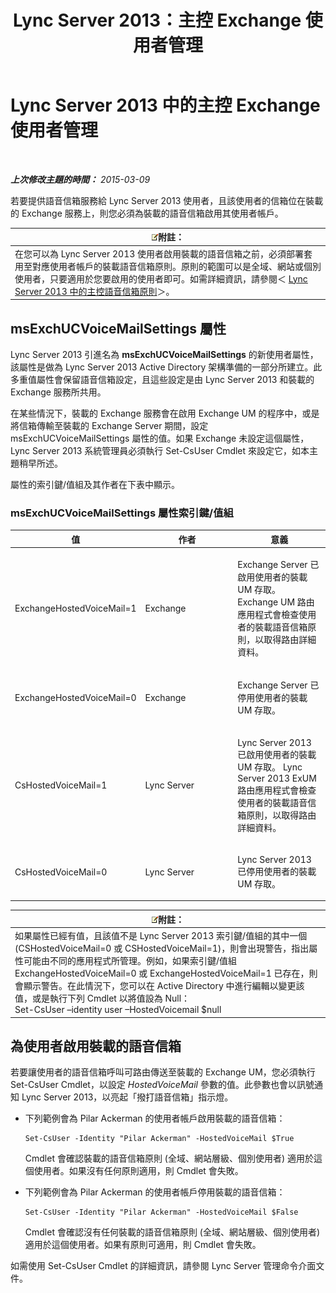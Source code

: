 ﻿---
title: Lync Server 2013：主控 Exchange 使用者管理
TOCTitle: 主控 Exchange 使用者管理
ms:assetid: e8723af5-0604-4d7d-bad2-463a9832efb4
ms:mtpsurl: https://technet.microsoft.com/zh-tw/library/Gg399037(v=OCS.15)
ms:contentKeyID: 49292667
ms.date: 08/24/2015
mtps_version: v=OCS.15
ms.translationtype: HT
---

# Lync Server 2013 中的主控 Exchange 使用者管理

 

_**上次修改主題的時間：** 2015-03-09_

若要提供語音信箱服務給 Lync Server 2013 使用者，且該使用者的信箱位在裝載的 Exchange 服務上，則您必須為裝載的語音信箱啟用其使用者帳戶。

<table>
<thead>
<tr class="header">
<th><img src="images/Gg398811.note(OCS.15).gif" title="note" alt="note" />附註：</th>
</tr>
</thead>
<tbody>
<tr class="odd">
<td>在您可以為 Lync Server 2013 使用者啟用裝載的語音信箱之前，必須部署套用至對應使用者帳戶的裝載語音信箱原則。原則的範圍可以是全域、網站或個別使用者，只要適用於您要啟用的使用者即可。如需詳細資訊，請參閱＜ <a href="lync-server-2013-hosted-voice-mail-policies.md">Lync Server 2013 中的主控語音信箱原則</a>＞。</td>
</tr>
</tbody>
</table>


## msExchUCVoiceMailSettings 屬性

Lync Server 2013 引進名為 **msExchUCVoiceMailSettings** 的新使用者屬性，該屬性是做為 Lync Server 2013 Active Directory 架構準備的一部分所建立。此多重值屬性會保留語音信箱設定，且這些設定是由 Lync Server 2013 和裝載的 Exchange 服務所共用。

在某些情況下，裝載的 Exchange 服務會在啟用 Exchange UM 的程序中，或是將信箱傳輸至裝載的 Exchange Server 期間，設定 msExchUCVoiceMailSettings 屬性的值。如果 Exchange 未設定這個屬性， Lync Server 2013 系統管理員必須執行 Set-CsUser Cmdlet 來設定它，如本主題稍早所述。

屬性的索引鍵/值組及其作者在下表中顯示。

### msExchUCVoiceMailSettings 屬性索引鍵/值組

<table>
<colgroup>
<col style="width: 33%" />
<col style="width: 33%" />
<col style="width: 33%" />
</colgroup>
<thead>
<tr class="header">
<th>值</th>
<th>作者</th>
<th>意義</th>
</tr>
</thead>
<tbody>
<tr class="odd">
<td><p>ExchangeHostedVoiceMail=1</p></td>
<td><p>Exchange</p></td>
<td><p>Exchange Server 已啟用使用者的裝載 UM 存取。 Exchange UM 路由應用程式會檢查使用者的裝載語音信箱原則，以取得路由詳細資料。</p></td>
</tr>
<tr class="even">
<td><p>ExchangeHostedVoiceMail=0</p></td>
<td><p>Exchange</p></td>
<td><p>Exchange Server 已停用使用者的裝載 UM 存取。</p></td>
</tr>
<tr class="odd">
<td><p>CsHostedVoiceMail=1</p></td>
<td><p>Lync Server</p></td>
<td><p>Lync Server 2013 已啟用使用者的裝載 UM 存取。 Lync Server 2013 ExUM 路由應用程式會檢查使用者的裝載語音信箱原則，以取得路由詳細資料。</p></td>
</tr>
<tr class="even">
<td><p>CsHostedVoiceMail=0</p></td>
<td><p>Lync Server</p></td>
<td><p>Lync Server 2013 已停用使用者的裝載 UM 存取。</p></td>
</tr>
</tbody>
</table>


<table>
<thead>
<tr class="header">
<th><img src="images/Gg398811.note(OCS.15).gif" title="note" alt="note" />附註：</th>
</tr>
</thead>
<tbody>
<tr class="odd">
<td>如果屬性已經有值，且該值不是 Lync Server 2013 索引鍵/值組的其中一個 (CSHostedVoiceMail=0 或 CSHostedVoiceMail=1)，則會出現警告，指出屬性可能由不同的應用程式所管理。例如，如果索引鍵/值組 ExchangeHostedVoiceMail=0 或 ExchangeHostedVoiceMail=1 已存在，則會顯示警告。在此情況下，您可以在 Active Directory 中進行編輯以變更該值，或是執行下列 Cmdlet 以將值設為 Null：<br />
Set-CsUser –identity user –HostedVoicemail $null</td>
</tr>
</tbody>
</table>


## 為使用者啟用裝載的語音信箱

若要讓使用者的語音信箱呼叫可路由傳送至裝載的 Exchange UM，您必須執行 Set-CsUser Cmdlet，以設定 *HostedVoiceMail* 參數的值。此參數也會以訊號通知 Lync Server 2013，以亮起「撥打語音信箱」指示燈。

  - 下列範例會為 Pilar Ackerman 的使用者帳戶啟用裝載的語音信箱：
    
        Set-CsUser -Identity "Pilar Ackerman" -HostedVoiceMail $True
    
    Cmdlet 會確認裝載的語音信箱原則 (全域、網站層級、個別使用者) 適用於這個使用者。如果沒有任何原則適用，則 Cmdlet 會失敗。

  - 下列範例會為 Pilar Ackerman 的使用者帳戶停用裝載的語音信箱：
    
        Set-CsUser -Identity "Pilar Ackerman" -HostedVoiceMail $False
    
    Cmdlet 會確認沒有任何裝載的語音信箱原則 (全域、網站層級、個別使用者) 適用於這個使用者。如果有原則可適用，則 Cmdlet 會失敗。

如需使用 Set-CsUser Cmdlet 的詳細資訊，請參閱 Lync Server 管理命令介面文件。

